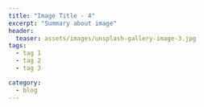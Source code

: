 ```yaml
---
title: "Image Title - 4"
excerpt: "Summary about image"
header:
  teaser: assets/images/unsplash-gallery-image-3.jpg
tags:
  - tag 1
  - tag 2
  - tag 3

category:
  - blog
---
```



